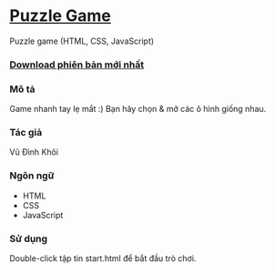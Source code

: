 # [Puzzle Game](https://github.com/demoforstudent/puzzle-game)
Puzzle game (HTML, CSS, JavaScript)
### [Download phiên bản mới nhất](https://github.com/demoforstudent/puzzle-game/releases)

### Mô tả

Game nhanh tay lẹ mắt :)
Bạn hãy chọn & mở các ô hình giống nhau.

### Tác giả

Vũ Đình Khôi

### Ngôn ngữ

  - HTML
  - CSS
  - JavaScript

### Sử dụng

Double-click tập tin start.html để bắt đầu trò chơi.